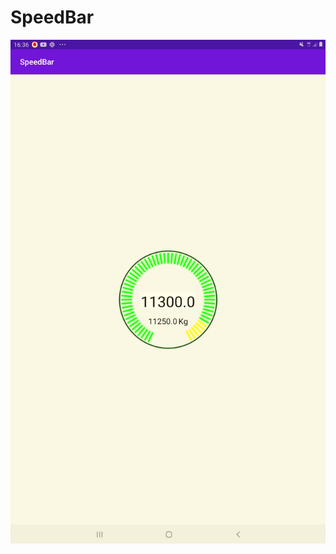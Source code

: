 # SpeedBar
![Sample Image](https://github.com/baidala/SpeedBar/blob/master/speed-2020-06-24-163604.png "Colored sectors")

